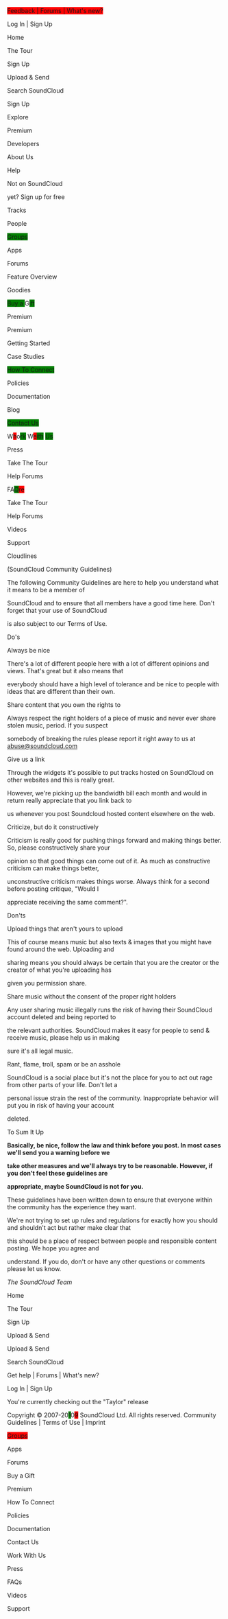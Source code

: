 <span style="background-color: red;">
Feedback | Forums | What's new?


Log In | Sign Up


Home


The Tour


Sign Up


Upload & Send


Search SoundCloud

</span>
Sign Up


Explore


Premium


Developers


About Us


Help


Not on SoundCloud


yet? Sign up for free


Tracks


People


<span style="background-color: green;">Groups


Apps


Forums


</span>Feature Overview


Goodies


<span style="background-color: green;">Buy a </span>G<span style="background-color: green;">ift


Premium


Premium


G</span>etting Started


Case Studies


<span style="background-color: green;">How To Connect


Policies


Documentation


</span>Blog


<span style="background-color: green;">Contact Us


</span>W<span style="background-color: red;">h</span>o<span style="background-color: green;">rk</span> W<span style="background-color: red;">e</span><span style="background-color: green;">ith</span> <span style="background-color: green;">Us


Press


Take The Tour


Help Forums


F</span>A<span style="background-color: green;">Q</span><span style="background-color: red;">re


Take The Tour


Help Forum</span>s<span style="background-color: green;">


Videos


Support</span>


Cloudlines


(SoundCloud Community Guidelines)


The following Community Guidelines are here to help you understand what it means to be a member of


SoundCloud and to ensure that all members have a good time here. Don't forget that your use of SoundCloud


is also subject to our Terms of Use.


Do's


Always be nice


There's a lot of different people here with a lot of different opinions and views. That's great but it also means that


everybody should have a high level of tolerance and be nice to people with ideas that are different than their own.


Share content that you own the rights to


Always respect the right holders of a piece of music and never ever share stolen music, period. If you suspect


somebody of breaking the rules please report it right away to us at abuse@soundcloud.com


Give us a link


Through the widgets it's possible to put tracks hosted on SoundCloud on other websites and this is really great.


However, we're picking up the bandwidth bill each month and would in return really appreciate that you link back to


us whenever you post Soundcloud hosted content elsewhere on the web.


Criticize, but do it constructively


Criticism is really good for pushing things forward and making things better. So, please constructively share your


opinion so that good things can come out of it. As much as constructive criticism can make things better,


unconstructive criticism makes things worse. Always think for a second before posting critique, "Would I


appreciate receiving the same comment?".


Don'ts


Upload things that aren't yours to upload


This of course means music but also texts & images that you might have found around the web. Uploading and


sharing means you should always be certain that you are the creator or the creator of what you're uploading has


given you permission share.


Share music without the consent of the proper right holders


Any user sharing music illegally runs the risk of having their SoundCloud account deleted and being reported to


the relevant authorities. SoundCloud makes it easy for people to send & receive music, please help us in making


sure it's all legal music.


Rant, flame, troll, spam or be an asshole


SoundCloud is a social place but it's not the place for you to act out rage from other parts of your life. Don't let a


personal issue strain the rest of the community. Inappropriate behavior will put you in risk of having your account


deleted.


To Sum It Up


**Basically, be nice, follow the law and think before you post. In most cases we'll send you a warning before we**


**take other measures and we'll always try to be reasonable. However, if you don't feel these guidelines are**


**appropriate, maybe SoundCloud is not for you.**


These guidelines have been written down to ensure that everyone within the community has the experience they want.


We're not trying to set up rules and regulations for exactly how you should and shouldn't act but rather make clear that


this should be a place of respect between people and responsible content posting. We hope you agree and


understand. If you do, don't or have any other questions or comments please let us know.


*The SoundCloud Team*<span style="background-color: green;">


Home


The Tour


Sign Up


Upload & Send


Upload & Send


Search SoundCloud


Get help | Forums | What's new?


Log In | Sign Up</span>



You're currently checking out the "Taylor" release


Copyright © 2007-20<span style="background-color: green;">1</span>0<span style="background-color: red;">9</span> SoundCloud Ltd. All rights reserved. Community Guidelines | Terms of Use | Imprint


<span style="background-color: red;">Groups


Apps


Forums


Buy a Gift


Premium


How To Connect


Policies


Documentation


Contact Us


Work With Us


Press


FAQs


Videos


Support

</span>